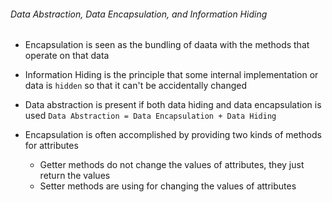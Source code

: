 ###### Data Abstraction, Data Encapsulation, and Information Hiding

- Encapsulation is seen as the bundling of daata with the methods that operate on that data
- Information Hiding is the principle that some internal implementation or data is `hidden` so that it can't be accidentally changed
- Data abstraction is present if both data hiding and data encapsulation is used
`Data Abstraction = Data Encapsulation + Data Hiding`

- Encapsulation is often accomplished by providing two kinds of methods for attributes
    - Getter methods do not change the values of attributes, they just return the values
    - Setter methods are using for changing the values of attributes